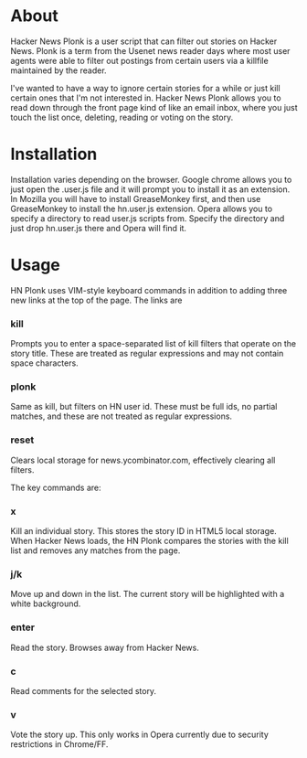 # About

Hacker News Plonk is a user script that can filter out stories on Hacker News. Plonk is a term from the Usenet news reader 
days where most user agents were able to filter out postings from certain users via a killfile
maintained by the reader.

I've wanted to have a way to ignore certain stories for a while or just kill certain ones that I'm 
not interested in. Hacker News Plonk allows you to read down through the front page kind of like
an email inbox, where you just touch the list once, deleting, reading or voting on the story.

# Installation

Installation varies depending on the browser. Google chrome allows you to just open the .user.js file and it
will prompt you to install it as an extension. In Mozilla you will have to install GreaseMonkey first, and then
use GreaseMonkey to install the hn.user.js extension. Opera allows you to specify a directory to read
user.js scripts from. Specify the directory and just drop hn.user.js there and Opera will find it.

# Usage

HN Plonk uses VIM-style keyboard commands in addition to adding three new links at the top of the page. The links are 

### kill 
Prompts you to enter a space-separated list of kill filters that operate on the story title. 
These are treated as regular expressions and may not contain space characters.

### plonk 
Same as kill, but filters on HN user id. These must be full ids, no partial matches, and these are not
treated as regular expressions. 

### reset 
Clears local storage for news.ycombinator.com, effectively clearing all filters.

The key commands are:

### x 
Kill an individual story. This stores the story ID in HTML5 local storage. When Hacker News loads, the 
HN Plonk compares the stories with the kill list and removes any matches from the page.

### j/k 
Move up and down in the list. The current story will be highlighted with a white background.

### enter 
Read the story. Browses away from Hacker News.

### c 
Read comments for the selected story.

### v 
Vote the story up. This only works in Opera currently due to security restrictions in Chrome/FF.

